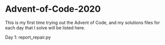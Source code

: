 # Advent-of-Code-2020

This is my first time trying out the Advent of Code, and my solutions files for each day that I solve will be listed here.

Day 1: report_repair.py
